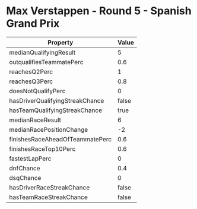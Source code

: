 # Max Verstappen - Round 5 - Spanish Grand Prix
Property | Value
--- | ---
medianQualifyingResult | 5
outqualifiesTeammatePerc | 0.6
reachesQ2Perc | 1
reachesQ3Perc | 0.8
doesNotQualifyPerc | 0
hasDriverQualifyingStreakChance | false
hasTeamQualifyingStreakChance | true
medianRaceResult | 6
medianRacePositionChange | -2
finishesRaceAheadOfTeammatePerc | 0.6
finishesRaceTop10Perc | 0.6
fastestLapPerc | 0
dnfChance | 0.4
dsqChance | 0
hasDriverRaceStreakChance | false
hasTeamRaceStreakChance | false

